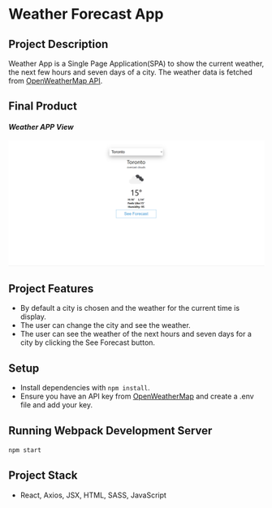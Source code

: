 # Weather Forecast App

## Project Description

Weather App is a Single Page Application(SPA) to show the current weather, the next few hours and seven days of a city.
The weather data is fetched from [OpenWeatherMap API](https://openweathermap.org/).

## Final Product

#### _Weather APP View_

!["Weather App View"](https://github.com/nhussaini/openweatherap/blob/master/docs/demo.gif?raw=true)

## Project Features

- By default a city is chosen and the weather for the current time is display.
- The user can change the city and see the weather.
- The user can see the weather of the next hours and seven days for a city by clicking the See Forecast button.

## Setup

- Install dependencies with `npm install`.
- Ensure you have an API key from [OpenWeatherMap](https://openweathermap.org/) and create a .env file and add your key.

## Running Webpack Development Server

```sh
npm start
```

## Project Stack

- React, Axios, JSX, HTML, SASS, JavaScript

